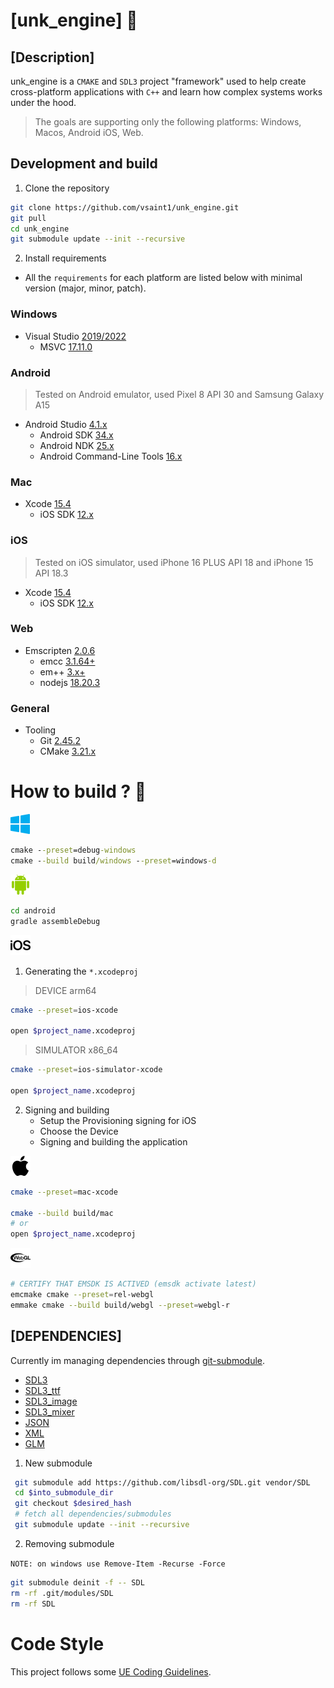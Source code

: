 # [unk_engine] :dash:

## [Description]

unk_engine is a `CMAKE` and `SDL3` project "framework" used to help create cross-platform applications with `C++` and learn how complex systems works under the hood.

> The goals are supporting only the following platforms: Windows, Macos, Android iOS, Web.

## Development and build

1. Clone the repository

```sh
git clone https://github.com/vsaint1/unk_engine.git
git pull
cd unk_engine
git submodule update --init --recursive
```

2. Install requirements

- All the `requirements` for each platform are listed below with minimal version (major, minor, patch).

### Windows

- Visual Studio [2019/2022](https://visualstudio.microsoft.com/)
  - MSVC [17.11.0](https://en.wikipedia.org/wiki/MSVC)

### Android

> Tested on Android emulator, used Pixel 8 API 30 and Samsung Galaxy A15

- Android Studio [4.1.x](https://developer.android.com/studio/)
  - Android SDK [34.x](https://developer.android.com/studio/)
  - Android NDK [25.x](https://developer.android.com/ndk/downloads/)
  - Android Command-Line Tools [16.x](https://developer.android.com/studio/command-line)

### Mac

- Xcode [15.4](https://developer.apple.com/xcode/)
  - iOS SDK [12.x](https://developer.apple.com/)


### iOS

> Tested on iOS simulator, used iPhone 16 PLUS API 18 and iPhone 15 API 18.3

- Xcode [15.4](https://developer.apple.com/xcode/)
  - iOS SDK [12.x](https://developer.apple.com/)

### Web


- Emscripten [2.0.6](https://emscripten.org/)
  - emcc [3.1.64+](https://emscripten.org/)
  - em++ [3.x+](https://emscripten.org/)
  - nodejs [18.20.3](https://nodejs.org/)


### General

- Tooling
  - Git [2.45.2](https://git-scm.com/)
  - CMake [3.21.x](https://cmake.org/)

# How to build ? :construction_worker:

<img height="32" width="32" src="examples/windows.svg" alt="windows  icon">

```bat
cmake --preset=debug-windows
cmake --build build/windows --preset=windows-d
```

<img height="32" width="32" src="examples/android.svg" alt="android  icon">


```sh
cd android
gradle assembleDebug
```

<img height="32" width="32" src="examples/ios.svg" alt="iOS  icon">
  

1. Generating the `*.xcodeproj`

> DEVICE arm64

```sh
cmake --preset=ios-xcode

open $project_name.xcodeproj

```

> SIMULATOR x86_64

```sh
cmake --preset=ios-simulator-xcode

open $project_name.xcodeproj

```

2. Signing and building
   - Setup the Provisioning signing for iOS
   - Choose the Device
   - Signing and building the application


<img height="32" width="32" src="examples/apple.svg" alt="Apple  icon">

```sh
cmake --preset=mac-xcode

cmake --build build/mac  
# or
open $project_name.xcodeproj

```

<img height="32" width="32" src="examples/webgl.svg" alt="WebGL  icon">


```sh
# CERTIFY THAT EMSDK IS ACTIVED (emsdk activate latest)
emcmake cmake --preset=rel-webgl
emmake cmake --build build/webgl --preset=webgl-r
```

## [DEPENDENCIES]

Currently im managing dependencies through [git-submodule](https://git-scm.com/book/en/v2/Git-Tools-Submodules).

- [SDL3](https://github.com/libsdl-org/SDL)
- [SDL3_ttf](https://github.com/libsdl-org/SDL_ttf)
- [SDL3_image](https://github.com/libsdl-org/SDL_image)
- [SDL3_mixer](https://github.com/libsdl-org/SDL_mixer)
- [JSON](https://github.com/nlohmann/json)
- [XML](https://github.com/leethomason/tinyxml2)
- [GLM](https://github.com/g-truc/glm)



1. New submodule
```sh
 git submodule add https://github.com/libsdl-org/SDL.git vendor/SDL
 cd $into_submodule_dir
 git checkout $desired_hash
 # fetch all dependencies/submodules
 git submodule update --init --recursive 
```

2. Removing submodule

`NOTE: on windows use Remove-Item -Recurse -Force`

```sh
git submodule deinit -f -- SDL
rm -rf .git/modules/SDL
rm -rf SDL
```



# Code Style

This project follows some [UE Coding Guidelines](https://dev.epicgames.com/documentation/en-us/unreal-engine/epic-cplusplus-coding-standard-for-unreal-engine).
